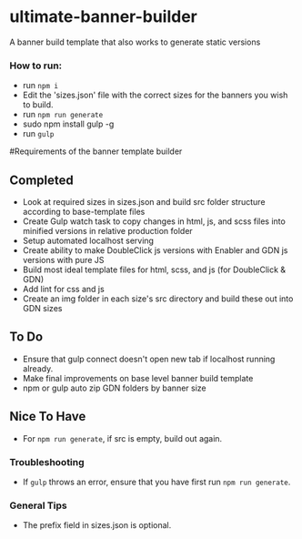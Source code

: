# ultimate-banner-builder
A banner build template that also works to generate static versions

### How to run:
- run `npm i`
- Edit the 'sizes.json' file with the correct sizes for the banners you wish to build. 
- run `npm run generate`
- sudo npm install gulp -g
- run `gulp`


#Requirements of the banner template builder
## Completed
- Look at required sizes in sizes.json and build src folder structure according to base-template files
- Create Gulp watch task to copy changes in html, js, and scss files into minified versions in relative production folder
- Setup automated localhost serving
- Create ability to make DoubleClick js versions with Enabler and GDN js versions with pure JS
- Build most ideal template files for html, scss, and js (for DoubleClick & GDN)
- Add lint for css and js
- Create an img folder in each size's src directory and build these out into GDN sizes

## To Do
- Ensure that gulp connect doesn't open new tab if localhost running already.
- Make final improvements on base level banner build template
- npm or gulp auto zip GDN folders by banner size

## Nice To Have
- For `npm run generate`, if src is empty, build out again. 

### Troubleshooting
- If `gulp` throws an error, ensure that you have first run `npm run generate`.

### General Tips
- The prefix field in sizes.json is optional.